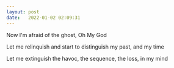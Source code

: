 ```yaml
---
layout: post
date:   2022-01-02 02:09:31
---
```


Now I'm afraid of the ghost, Oh My God  

Let me relinquish and start to distinguish my past, and my time  

Let me extinguish the havoc, the sequence, the loss, in my mind 